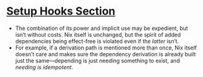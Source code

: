 # [Setup Hooks Section](https://nixos.org/manual/nixpkgs/unstable/#ssec-setup-hooks)

* The combination of its power and implicit use may be expedient, but isn’t without costs. Nix itself is unchanged, but the spirit of added dependencies being effect-free is violated even if the *latter* isn’t.
* For example, if a derivation path is mentioned more than once, Nix itself doesn’t care and makes sure the dependency derivation is already built just the same—depending is just needing something to exist, and *needing is idempotent*.


